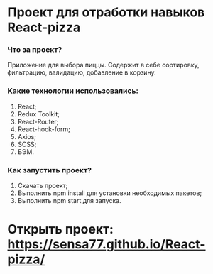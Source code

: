 # Проект для отработки навыков React-pizza

### Что за проект?

Приложение для выбора пиццы. Содержит в себе сортировку, фильтрацию, валидацию, добавление в корзину.

### Какие технологии использовались:

1. React;
1. Redux Toolkit;
1. React-Router;
1. React-hook-form;
1. Axios;
1. SCSS;
1. БЭМ.

### Как запустить проект?

1. Скачать проект;
1. Выполнить npm install для установки необходимых пакетов;
1. Выполнить npm start для запуска.

# Открыть проект: https://sensa77.github.io/React-pizza/
